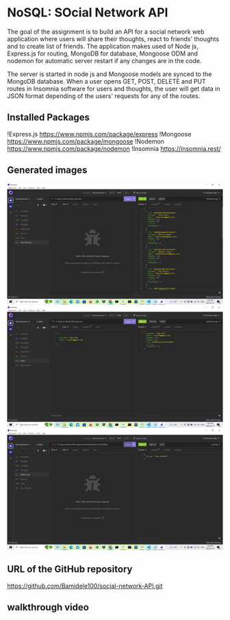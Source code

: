
# NoSQL: SOcial Network API

The goal of the assignment is to build an API for a social network web application where users will share their thoughts, react to friends' thoughts and to create list of friends. The application makes used of Node js, Express.js for routing, MongoDB for database, Mongoose ODM and nodemon for automatic server restart if any changes are in the code. 

The server is started in node js and Mongoose models are synced to the MongoDB database. When a user opens GET, POST, DELETE and PUT routes in Insomnia software for users and thoughts, the user will get data in JSON format depending of the users' requests for any of the routes.

 ## Installed Packages

!Express.js  https://www.npmjs.com/package/express
!Mongoose https://www.npmjs.com/package/mongoose 
!Nodemon https://www.npmjs.com/package/nodemon
!Insomnia https://insomnia.rest/


## Generated images

![alt text](./images/image1.png)
![alt text](./images/image2.png)
![alt text](./images/image3.png)


## URL of the GitHub repository

https://github.com/Bamidele100/social-network-API.git


## walkthrough video
